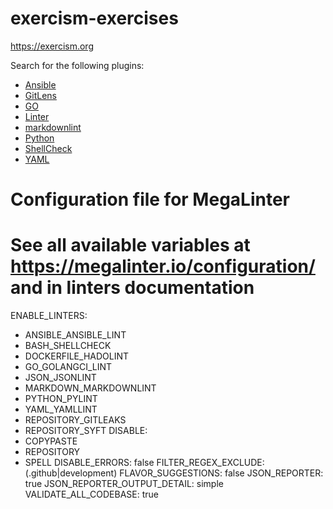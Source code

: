 # exercism-exercises

https://exercism.org



Search for the following plugins:

- [Ansible](https://marketplace.visualstudio.com/items?itemName=redhat.ansible)
- [GitLens](https://marketplace.visualstudio.com/items?itemName=eamodio.gitlens)
- [GO](https://marketplace.visualstudio.com/items?itemName=golang.Go)
- [Linter](https://marketplace.visualstudio.com/items?itemName=fnando.linter)
- [markdownlint](https://marketplace.visualstudio.com/items?itemName=DavidAnson.vscode-markdownlint)
- [Python](https://marketplace.visualstudio.com/items?itemName=ms-python.python)
- [ShellCheck](https://marketplace.visualstudio.com/items?itemName=timonwong.shellcheck)
- [YAML](https://marketplace.visualstudio.com/items?itemName=redhat.vscode-yaml)

# Configuration file for MegaLinter

# See all available variables at <https://megalinter.io/configuration/> and in linters documentation

ENABLE_LINTERS:

- ANSIBLE_ANSIBLE_LINT
- BASH_SHELLCHECK
- DOCKERFILE_HADOLINT
- GO_GOLANGCI_LINT
- JSON_JSONLINT
- MARKDOWN_MARKDOWNLINT
- PYTHON_PYLINT
- YAML_YAMLLINT
- REPOSITORY_GITLEAKS
- REPOSITORY_SYFT
DISABLE:
- COPYPASTE
- REPOSITORY
- SPELL
DISABLE_ERRORS: false
FILTER_REGEX_EXCLUDE: (\.github|development)
FLAVOR_SUGGESTIONS: false
JSON_REPORTER: true
JSON_REPORTER_OUTPUT_DETAIL: simple
VALIDATE_ALL_CODEBASE: true
